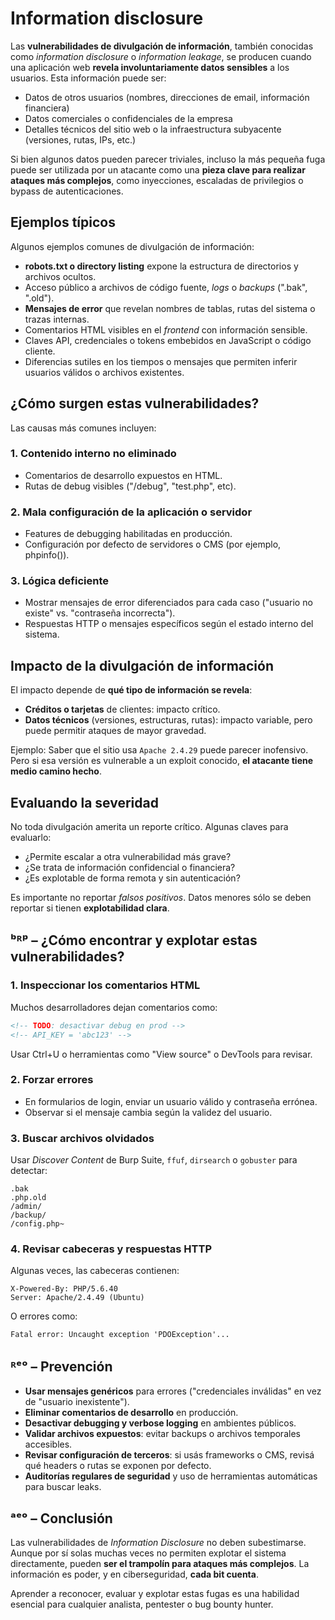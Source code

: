 # Information disclosure


Las **vulnerabilidades de divulgación de información**, también conocidas como *information disclosure* o *information leakage*, se producen cuando una aplicación web **revela involuntariamente datos sensibles** a los usuarios. Esta información puede ser:

- Datos de otros usuarios (nombres, direcciones de email, información financiera)
- Datos comerciales o confidenciales de la empresa
- Detalles técnicos del sitio web o la infraestructura subyacente (versiones, rutas, IPs, etc.)

Si bien algunos datos pueden parecer triviales, incluso la más pequeña fuga puede ser utilizada por un atacante como una **pieza clave para realizar ataques más complejos**, como inyecciones, escaladas de privilegios o bypass de autenticaciones.

## Ejemplos típicos

Algunos ejemplos comunes de divulgación de información:

- **robots.txt o directory listing** expone la estructura de directorios y archivos ocultos.
- Acceso público a archivos de código fuente, *logs* o *backups* (".bak", ".old").
- **Mensajes de error** que revelan nombres de tablas, rutas del sistema o trazas internas.
- Comentarios HTML visibles en el *frontend* con información sensible.
- Claves API, credenciales o tokens embebidos en JavaScript o código cliente.
- Diferencias sutiles en los tiempos o mensajes que permiten inferir usuarios válidos o archivos existentes.

## ¿Cómo surgen estas vulnerabilidades?

Las causas más comunes incluyen:

### 1. Contenido interno no eliminado
- Comentarios de desarrollo expuestos en HTML.
- Rutas de debug visibles ("/debug", "test.php", etc).

### 2. Mala configuración de la aplicación o servidor
- Features de debugging habilitadas en producción.
- Configuración por defecto de servidores o CMS (por ejemplo, phpinfo()).

### 3. Lógica deficiente
- Mostrar mensajes de error diferenciados para cada caso ("usuario no existe" vs. "contraseña incorrecta").
- Respuestas HTTP o mensajes específicos según el estado interno del sistema.

## Impacto de la divulgación de información

El impacto depende de **qué tipo de información se revela**:

- **Créditos o tarjetas** de clientes: impacto crítico.
- **Datos técnicos** (versiones, estructuras, rutas): impacto variable, pero puede permitir ataques de mayor gravedad.

Ejemplo: Saber que el sitio usa `Apache 2.4.29` puede parecer inofensivo. Pero si esa versión es vulnerable a un exploit conocido, **el atacante tiene medio camino hecho**.

## Evaluando la severidad

No toda divulgación amerita un reporte crítico. Algunas claves para evaluarlo:

- ¿Permite escalar a otra vulnerabilidad más grave?
- ¿Se trata de información confidencial o financiera?
- ¿Es explotable de forma remota y sin autenticación?

Es importante no reportar *falsos positivos*. Datos menores sólo se deben reportar si tienen **explotabilidad clara**.

## ᵇᴿᵖ – ¿Cómo encontrar y explotar estas vulnerabilidades?

### 1. Inspeccionar los comentarios HTML
Muchos desarrolladores dejan comentarios como:
```html
<!-- TODO: desactivar debug en prod -->
<!-- API_KEY = 'abc123' -->
```
Usar Ctrl+U o herramientas como "View source" o DevTools para revisar.

### 2. Forzar errores
- En formularios de login, enviar un usuario válido y contraseña errónea.
- Observar si el mensaje cambia según la validez del usuario.

### 3. Buscar archivos olvidados
Usar *Discover Content* de Burp Suite, `ffuf`, `dirsearch` o `gobuster` para detectar:
```
.bak
.php.old
/admin/
/backup/
/config.php~
```

### 4. Revisar cabeceras y respuestas HTTP
Algunas veces, las cabeceras contienen:
```
X-Powered-By: PHP/5.6.40
Server: Apache/2.4.49 (Ubuntu)
```
O errores como:
```
Fatal error: Uncaught exception 'PDOException'...
```

## ᴿᵉᵒ – Prevención

- **Usar mensajes genéricos** para errores ("credenciales inválidas" en vez de "usuario inexistente").
- **Eliminar comentarios de desarrollo** en producción.
- **Desactivar debugging y verbose logging** en ambientes públicos.
- **Validar archivos expuestos**: evitar backups o archivos temporales accesibles.
- **Revisar configuración de terceros**: si usás frameworks o CMS, revisá qué headers o rutas se exponen por defecto.
- **Auditorías regulares de seguridad** y uso de herramientas automáticas para buscar leaks.

## ᵃᵉᵒ – Conclusión

Las vulnerabilidades de *Information Disclosure* no deben subestimarse. Aunque por sí solas muchas veces no permiten explotar el sistema directamente, pueden **ser el trampolín para ataques más complejos**. La información es poder, y en ciberseguridad, **cada bit cuenta**.

Aprender a reconocer, evaluar y explotar estas fugas es una habilidad esencial para cualquier analista, pentester o bug bounty hunter.


